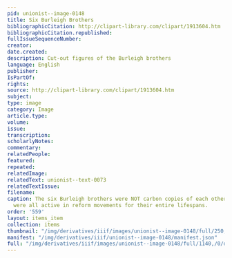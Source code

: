 ```yaml
---
pid: unionist--image-0148
title: Six Burleigh Brothers
bibliographicCitation: http://clipart-library.com/clipart/1913604.htm
bibliographicCitation.republished: 
fullIssueSequenceNumber: 
creator: 
date.created: 
description: Cut-out figures of the Burleigh brothers
language: English
publisher: 
IsPartOf: 
rights: 
source: http://clipart-library.com/clipart/1913604.htm
subject: 
type: image
category: Image
article.type: 
volume: 
issue: 
transcription: 
scholarlyNotes: 
commentary: 
relatedPeople: 
featured: 
repeated: 
relatedImage: 
relatedText: unionist--text-0073
relatedTextIssue: 
filename: 
caption: The six Burleigh brothers were NOT carbon copies of each other, but they
  were all active in reform movements for their entire lifespans.
order: '559'
layout: items_item
collection: items
thumbnail: "/img/derivatives/iiif/images/unionist--image-0148/full/250,/0/default.jpg"
manifest: "/img/derivatives/iiif/unionist--image-0148/manifest.json"
full: "/img/derivatives/iiif/images/unionist--image-0148/full/1140,/0/default.jpg"
---
```

